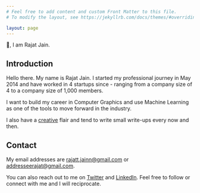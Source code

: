 ```yaml
---
# Feel free to add content and custom Front Matter to this file.
# To modify the layout, see https://jekyllrb.com/docs/themes/#overriding-theme-defaults

layout: page
---
```

👋, I am Rajat Jain.

## Introduction

Hello there. My name is Rajat Jain. I started my professional journey in May 2014 and have worked in 4 startups since - ranging from a company size of 4 to a company size of 1,000 members.

I want to build my career in Computer Graphics and use Machine Learning as one of the tools to move forward in the industry.

I also have a [creative](/creatives) flair and tend to write small write-ups every now and then.

## Contact

My email addresses are rajatt.jainn@gmail.com or addresseerajat@gmail.com.

You can also reach out to me on [Twitter](https://twitter.com/RajattJainn) and [LinkedIn](https://www.linkedin.com/in/rajattjainn/). Feel free to follow or connect with me and I will reciprocate.

